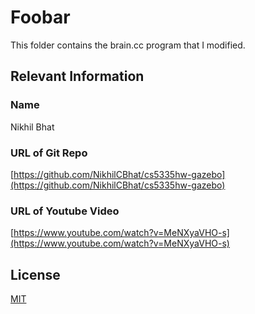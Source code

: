 # Foobar

This folder contains the brain.cc program that I modified. 

## Relevant Information

### Name

Nikhil Bhat

### URL of Git Repo

[https://github.com/NikhilCBhat/cs5335hw-gazebo](https://github.com/NikhilCBhat/cs5335hw-gazebo)

### URL of Youtube Video

[https://www.youtube.com/watch?v=MeNXyaVHO-s](https://www.youtube.com/watch?v=MeNXyaVHO-s)

## License
[MIT](https://choosealicense.com/licenses/mit/)
